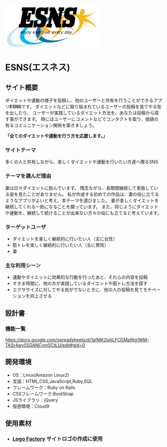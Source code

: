 <img src="app/assets/images/logo.png" width="300px">

# ESNS(エスネス)

## サイト概要
ダイエットや運動の様子を投稿し、他のユーザーと共有を行うことができるアプリ**ESNS**です。
ダイエットなどに取り組まれているユーザーの投稿を見てやる気を出したり、
ユーザーが実践しているダイエット方法を、あなたは投稿から探す事ができます。
時にはユーザーにコメントなどでコンタクトを取り、価値の有るコミュニケーション関係を築きましょう。


**「全てのダイエットや運動を行う方を応援します。」**

### サイトテーマ
多くの人と共有しながら、楽しくダイエットや運動を行いたい方達へ贈るSNS


### テーマを選んだ理由
妻は日々ダイエットに励んでいます。
残念ながら、長期間継続して実施している姿を見たことがありません。
私が作成する初めての作品は、妻の役に立てるようなアプリがよいと考え、本テーマを選びました。
妻が楽しくダイエットを継続してくれる一助になることを願っています。
また、同じようにダイエットや運動を、継続して続けることが出来ない方々の役にも立てると考えています。


### ターゲットユーザ

 - ダイエットを楽しく継続的に行いたい人（主に女性）
 - 筋トレを楽しく継続的に行いたい人（主に男性）
 - 妻

### 主な利用シーン

 - 運動やダイエットに効果的な行動を行ったあと、それらの内容を投稿
 - すきま時間に、他の方が実践しているダイエットや筋トレ方法を探す
 - エクササイズに対してやる気がでないときに、他の人の投稿を見てモチベーションを向上させる

## 設計書

### 機能一覧
<https://docs.google.com/spreadsheets/d/1afMK2iqljLFCDMafttg1WM-TASr4wy55GANCym5CtLU/edit#gid=0>

## 開発環境
- OS：Linux(Amazon Linux2)
- 言語：HTML,CSS,JavaScript,Ruby,SQL
- フレームワーク：Ruby on Rails
- CSSフレームワーク:BootStrap
- JSライブラリ：jQuery
- 仮想環境：Cloud9

## 使用素材
- ### [Logo Factory](http://www.logofactoryweb.com/default_lg.asp?lg=ja) サイトロゴの作成に使用